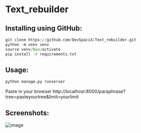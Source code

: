 # Text_rebuilder

## Installing using GitHub:
```python
git clone https://github.com/DevSpaciX/Text_rebuilder.git
python -m venv venv
source venv/bin/activate
pip install -r requirements.txt
```

## Usage:
```python
python manage.py runserver 
```
Paste in your browser http://localhost:8000/paraphrase?tree=pasteyourtree&limit=yourlimit

## Screenshots:
![image](https://user-images.githubusercontent.com/102595649/234644241-e798c550-86b6-4cc0-9604-5c7ef5cc441f.png)



